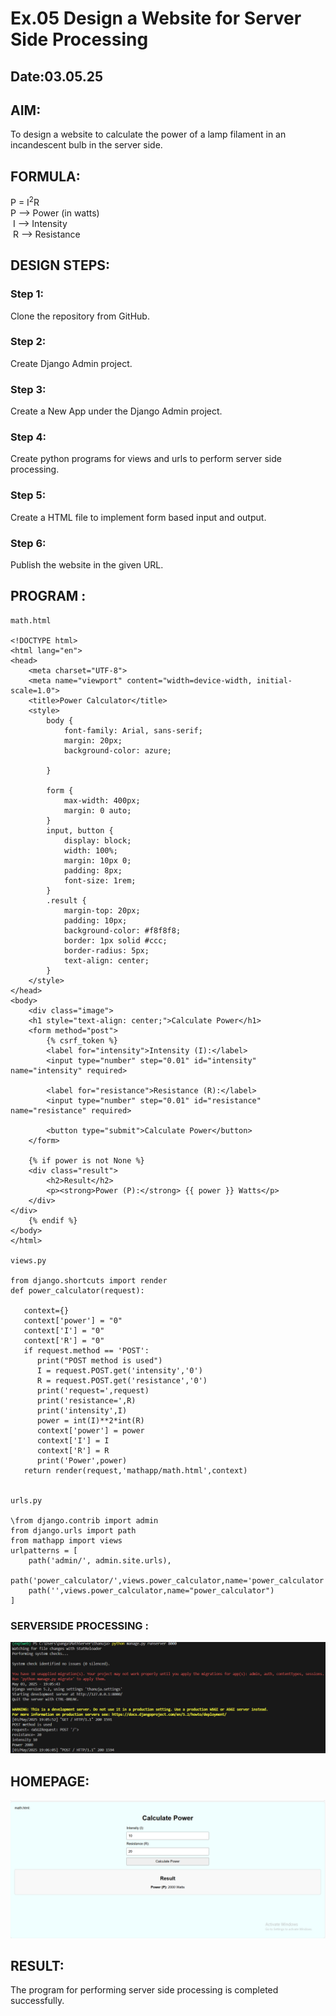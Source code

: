 # Ex.05 Design a Website for Server Side Processing
## Date:03.05.25

## AIM:
 To design a website to calculate the power of a lamp filament in an incandescent bulb in the server side. 


## FORMULA:
P = I<sup>2</sup>R
<br> P --> Power (in watts)
<br> I --> Intensity
<br> R --> Resistance

## DESIGN STEPS:

### Step 1:
Clone the repository from GitHub.

### Step 2:
Create Django Admin project.

### Step 3:
Create a New App under the Django Admin project.

### Step 4:
Create python programs for views and urls to perform server side processing.

### Step 5:
Create a HTML file to implement form based input and output.

### Step 6:
Publish the website in the given URL.

## PROGRAM :
````
math.html

<!DOCTYPE html>
<html lang="en">
<head>
    <meta charset="UTF-8">
    <meta name="viewport" content="width=device-width, initial-scale=1.0">
    <title>Power Calculator</title>
    <style>
        body {
            font-family: Arial, sans-serif;
            margin: 20px;
            background-color: azure;
            
        }
        
        form {
            max-width: 400px;
            margin: 0 auto;
        }
        input, button {
            display: block;
            width: 100%;
            margin: 10px 0;
            padding: 8px;
            font-size: 1rem;
        }
        .result {
            margin-top: 20px;
            padding: 10px;
            background-color: #f8f8f8;
            border: 1px solid #ccc;
            border-radius: 5px;
            text-align: center;
        }
    </style>
</head>
<body>
    <div class="image">
    <h1 style="text-align: center;">Calculate Power</h1>
    <form method="post">
        {% csrf_token %}
        <label for="intensity">Intensity (I):</label>
        <input type="number" step="0.01" id="intensity" name="intensity" required>

        <label for="resistance">Resistance (R):</label>
        <input type="number" step="0.01" id="resistance" name="resistance" required>

        <button type="submit">Calculate Power</button>
    </form>

    {% if power is not None %}
    <div class="result">
        <h2>Result</h2>
        <p><strong>Power (P):</strong> {{ power }} Watts</p>
    </div>
</div>
    {% endif %}
</body>
</html>

views.py

from django.shortcuts import render
def power_calculator(request):

   context={}
   context['power'] = "0"
   context['I'] = "0"
   context['R'] = "0"
   if request.method == 'POST':
      print("POST method is used")
      I = request.POST.get('intensity','0')
      R = request.POST.get('resistance','0')
      print('request=',request)
      print('resistance=',R)
      print('intensity',I)
      power = int(I)**2*int(R)
      context['power'] = power
      context['I'] = I
      context['R'] = R
      print('Power',power)
   return render(request,'mathapp/math.html',context)


urls.py

\from django.contrib import admin
from django.urls import path
from mathapp import views
urlpatterns = [
    path('admin/', admin.site.urls),
    path('power_calculator/',views.power_calculator,name='power_calculator'),
    path('',views.power_calculator,name="power_calculator")
]

 ````




###  SERVERSIDE PROCESSING :

![alt text](<Screenshot 2025-05-03 191137.png>)



## HOMEPAGE:
![alt text](<Screenshot 2025-05-03 190816.png>)



## RESULT:
The program for performing server side processing is completed successfully.
